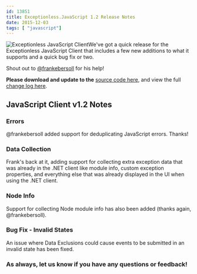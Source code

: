 ```yaml
---
id: 13851
title: Exceptionless.JavaScript 1.2 Release Notes
date: 2015-12-03
tags: [ "javascript"]
---
```

![Exceptionless JavaScript Client](/assets/img/news/blog-header-image-post2b-300x106.png)We've got a quick release for the Exceptionless JavaScript Client that includes a few new additions to what it supports and a quick bug fix or two.

Shout out to <a href="https://github.com/frankebersoll" target="_blank">@frankebersoll</a> for his help!

**Please download and update to the** <a href="https://github.com/exceptionless/Exceptionless.JavaScript/releases/tag/v1.2.0" target="_blank">source code here</a>, and view the full <a href="https://github.com/exceptionless/Exceptionless.JavaScript/compare/v1.1.1...v1.2.0" target="_blank">change log here</a>.<!--more-->

## JavaScript Client v1.2 Notes

### Errors

@frankebersoll added support for deduplicating JavaScript errors. Thanks!

### Data Collection

Frank's back at it, adding support for collecting extra exception data that was already in the .NET client like module info, custom exception properties, and everything else that was already displayed in the UI when using the .NET client.

### Node Info

Support for collecting Node module info has also been added (thanks again, @frankebersoll).

### Bug Fix - Invalid States

An issue where Data Exclusions could cause events to be submitted in an invalid state has been fixed.

### As always, let us know if you have any questions or feedback!
